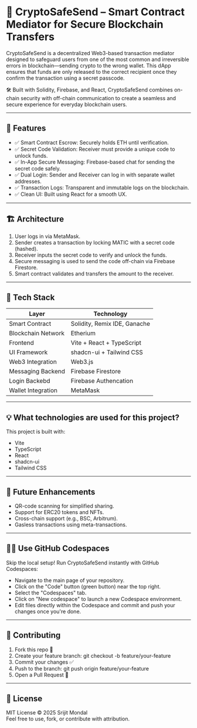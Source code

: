 # 🔐 CryptoSafeSend – Smart Contract Mediator for Secure Blockchain Transfers

CryptoSafeSend is a decentralized Web3-based transaction mediator designed to safeguard users from one of the most common and irreversible errors in blockchain—sending crypto to the wrong wallet. This dApp ensures that funds are only released to the correct recipient once they confirm the transaction using a secret passcode.

🛠️ Built with Solidity, Firebase, and React, CryptoSafeSend combines on-chain security with off-chain communication to create a seamless and secure experience for everyday blockchain users.

---

## 🧩 Features

- ✅ Smart Contract Escrow: Securely holds ETH until verification.
- ✅ Secret Code Validation: Receiver must provide a unique code to unlock funds.
- ✅ In-App Secure Messaging: Firebase-based chat for sending the secret code safely.
- ✅ Dual Login: Sender and Receiver can log in with separate wallet addresses.
- ✅ Transaction Logs: Transparent and immutable logs on the blockchain.
- ✅ Clean UI: Built using React for a smooth UX.

---

## 🏗️ Architecture

1. User logs in via MetaMask.
2. Sender creates a transaction by locking MATIC with a secret code (hashed).
3. Receiver inputs the secret code to verify and unlock the funds.
4. Secure messaging is used to send the code off-chain via Firebase Firestore.
5. Smart contract validates and transfers the amount to the receiver.

---

## 🧪 Tech Stack

| Layer              | Technology                    |
|-------------------|-------------------------------|
| Smart Contract     | Solidity, Remix IDE, Ganache  |
| Blockchain Network | Etherium          |
| Frontend           | Vite + React + TypeScript     |
| UI Framework       | shadcn-ui + Tailwind CSS      |
| Web3 Integration   | Web3.js                       |
| Messaging Backend  | Firebase Firestore            |
| Login Backebd  | Firebase Authencation            |
| Wallet Integration | MetaMask                      |

---

## 💡 What technologies are used for this project?

This project is built with:

- Vite
- TypeScript
- React
- shadcn-ui
- Tailwind CSS

---

## 🧠 Future Enhancements

- QR-code scanning for simplified sharing.
- Support for ERC20 tokens and NFTs.
- Cross-chain support (e.g., BSC, Arbitrum).
- Gasless transactions using meta-transactions.

---

## 🧑‍💻 Use GitHub Codespaces

Skip the local setup! Run CryptoSafeSend instantly with GitHub Codespaces:

- Navigate to the main page of your repository.
- Click on the "Code" button (green button) near the top right.
- Select the "Codespaces" tab.
- Click on "New codespace" to launch a new Codespace environment.
- Edit files directly within the Codespace and commit and push your changes once you're done.

---

## 🤝 Contributing

1. Fork this repo 🍴  
2. Create your feature branch: git checkout -b feature/your-feature  
3. Commit your changes ✅  
4. Push to the branch: git push origin feature/your-feature  
5. Open a Pull Request 🚀  

---

## 📄 License

MIT License © 2025 Srijit Mondal  
Feel free to use, fork, or contribute with attribution.
